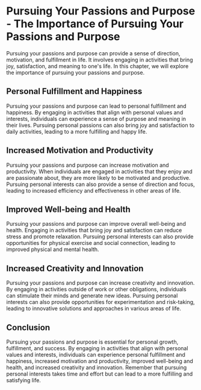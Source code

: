 Pursuing Your Passions and Purpose - The Importance of Pursuing Your Passions and Purpose
====================================================================================================

Pursuing your passions and purpose can provide a sense of direction, motivation, and fulfillment in life. It involves engaging in activities that bring joy, satisfaction, and meaning to one's life. In this chapter, we will explore the importance of pursuing your passions and purpose.

Personal Fulfillment and Happiness
----------------------------------

Pursuing your passions and purpose can lead to personal fulfillment and happiness. By engaging in activities that align with personal values and interests, individuals can experience a sense of purpose and meaning in their lives. Pursuing personal passions can also bring joy and satisfaction to daily activities, leading to a more fulfilling and happy life.

Increased Motivation and Productivity
-------------------------------------

Pursuing your passions and purpose can increase motivation and productivity. When individuals are engaged in activities that they enjoy and are passionate about, they are more likely to be motivated and productive. Pursuing personal interests can also provide a sense of direction and focus, leading to increased efficiency and effectiveness in other areas of life.

Improved Well-being and Health
------------------------------

Pursuing your passions and purpose can improve overall well-being and health. Engaging in activities that bring joy and satisfaction can reduce stress and promote relaxation. Pursuing personal interests can also provide opportunities for physical exercise and social connection, leading to improved physical and mental health.

Increased Creativity and Innovation
-----------------------------------

Pursuing your passions and purpose can increase creativity and innovation. By engaging in activities outside of work or other obligations, individuals can stimulate their minds and generate new ideas. Pursuing personal interests can also provide opportunities for experimentation and risk-taking, leading to innovative solutions and approaches in various areas of life.

Conclusion
----------

Pursuing your passions and purpose is essential for personal growth, fulfillment, and success. By engaging in activities that align with personal values and interests, individuals can experience personal fulfillment and happiness, increased motivation and productivity, improved well-being and health, and increased creativity and innovation. Remember that pursuing personal interests takes time and effort but can lead to a more fulfilling and satisfying life.
